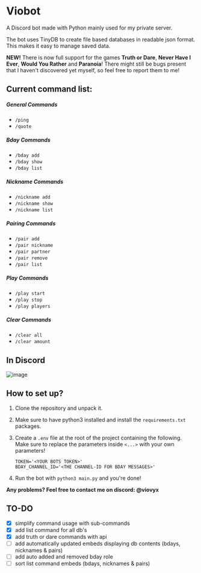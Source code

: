 # Viobot

A Discord bot made with Python mainly used for my private server.

The bot uses TinyDB to create file based databases in readable json format. This makes it easy to manage saved data.

**NEW!** There is now full support for the games **Truth or Dare**, **Never Have I Ever**, **Would You Rather** and **Paranoia**!
There might still be bugs present that I haven't discovered yet myself, so feel free to report them to me!

## Current command list:

##### General Commands

- `/ping`
- `/quote`

##### Bday Commands

- `/bday add`
- `/bday show`
- `/bday list`

##### Nickname Commands

- `/nickname add`
- `/nickname show`
- `/nickname list`

##### Pairing Commands

- `/pair add`
- `/pair nickname`
- `/pair partner`
- `/pair remove`
- `/pair list`

##### Play Commands

- `/play start`
- `/play stop`
- `/play players`

##### Clear Commands
- `/clear all`
- `/clear amount`

## In Discord

![image](https://cloud.viovyx.com/index.php/s/ENtL8rSaKB85B8Y/download/viobot.png)

## How to set up?
1) Clone the repository and unpack it.

2) Make sure to have python3 installed and install the `requirements.txt` packages.

3) Create a `.env` file at the root of the project containing the following.
Make sure to replace the parameters inside `<...>` with your own parameters!

    ```dotenv
    TOKEN='<YOUR BOTS TOKEN>'
    BDAY_CHANNEL_ID='<THE CHANNEL-ID FOR BDAY MESSAGES>'
    ```
4) Run the bot with `python3 main.py` and you're done!

**Any problems? Feel free to contact me on discord: @viovyx**

## TO-DO

- [x] simplify command usage with sub-commands
- [x] add list command for all db's
- [x] add truth or dare commands with api
- [ ] add automatically updated embeds displaying db contents (bdays, nicknames & pairs)
- [ ] add auto added and removed bday role
- [ ] sort list command embeds (bdays, nicknames & pairs)
